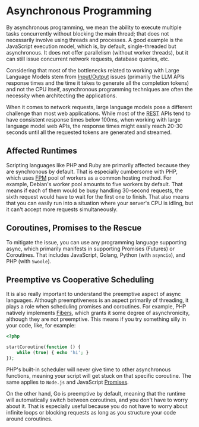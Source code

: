 # Asynchronous Programming

By asynchronous programming, we mean the ability to execute multiple tasks concurrently without blocking the main thread; that does not necessarily involve using threads and processes. A good example is the JavaScript execution model, which is, by default, single-threaded but asynchronous. It does not offer parallelism (without worker threads), but it can still issue concurrent network requests, database queries, etc.

Considering that most of the bottlenecks related to working with Large Language Models stem from [Input/Output](/general-concepts/input-output) issues (primarily the LLM APIs response times and the time it takes to generate all the completion tokens) and not the CPU itself, asynchronous programming techniques are often the necessity when architecting the applications.

When it comes to network requests, large language models pose a different challenge than most web applications. While most of the [REST](https://en.wikipedia.org/wiki/REST) APIs tend to have consistent response times below 100ms, when working with large language model web APIs, the response times might easily reach 20-30 seconds until all the requested tokens are generated and streamed.

## Affected Runtimes

Scripting languages like PHP and Ruby are primarily affected because they are synchronous by default. That is especially cumbersome with PHP, which uses [FPM](https://www.php.net/manual/en/install.fpm.php) pool of workers as a common hosting method. For example, Debian's worker pool amounts to five workers by default. That means if each of them would be busy handling 30-second requests, the sixth request would have to wait for the first one to finish. That also means that you can easily run into a situation where your server's CPU is idling, but it can't accept more requests simultaneously.

## Coroutines, Promises to the Rescue

To mitigate the issue, you can use any programming language supporting async, which primarily manifests in supporting Promises (Futures) or Coroutines. That includes JavaScript, Golang, Python (with `asyncio`), and PHP (with `Swoole`). 

## Preemptive vs Cooperative Scheduling

It is also really important to understand the preemptive aspect of async languages. Although preemptiveness is an aspect primarily of threading, it plays a role when scheduling promises and coroutines. For example, PHP natively implements [Fibers](https://www.php.net/manual/en/language.fibers.php), which grants it some degree of asynchronicity, although they are not preemptive. This means if you try something silly in your code, like, for example:

```php
<?php

startCoroutine(function () {
    while (true) { echo 'hi'; }
});
```

PHP's built-in scheduler will never give time to other asynchronous functions, meaning your script will get stuck on that specific coroutine. The same applies to `Node.js` and JavaScript [Promises](https://developer.mozilla.org/en-US/docs/Web/JavaScript/Reference/Global_Objects/Promise).

On the other hand, Go is preemptive by default, meaning that the runtime will automatically switch between coroutines, and you don't have to worry about it. That is especially useful because you do not have to worry about infinite loops or blocking requests as long as you structure your code around coroutines.

